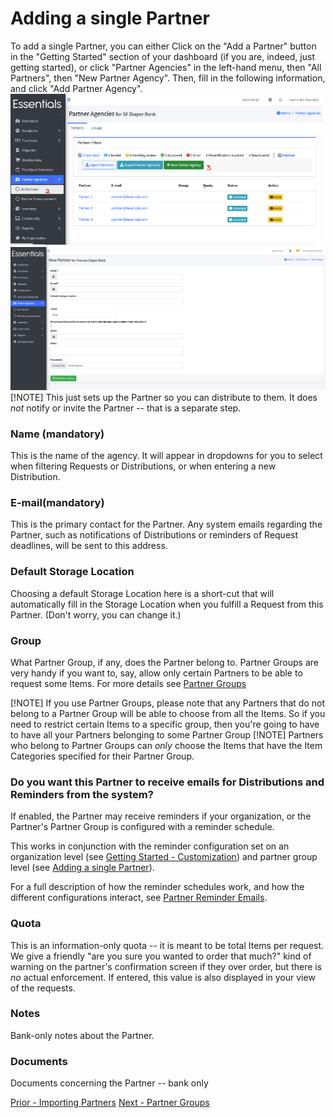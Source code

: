 # Adding a single Partner
To add a single Partner,  you can either Click on the "Add a Partner" button in the "Getting Started" section of your dashboard (if you are, indeed, just getting started), or click "Partner Agencies" in the left-hand menu, then "All Partners", then "New Partner Agency".  Then, fill in the following information, and click "Add Partner Agency".  
![Navigation to add a Partner](images/partners/partners_add_navigation.png)
![Add Partner page](images/partners/partners_add.png)
[!NOTE] This just sets up the Partner so you can distribute to them.  It does *not* notify or invite the Partner -- that is a separate step.
### Name (mandatory)
This is the name of the agency.  It will appear in dropdowns for you to select when filtering Requests or Distributions, or when entering a new Distribution.
### E-mail(mandatory)
This is the primary contact for the Partner.  Any system emails regarding the Partner, such as notifications of Distributions or reminders of Request deadlines, will be sent to this address.
### Default Storage Location
Choosing a default Storage Location here is a short-cut that will automatically fill in the Storage Location when you fulfill a Request from this Partner.  (Don't worry, you can change it.)
### Group
What Partner Group, if any, does the Partner belong to.  Partner Groups are very handy if you want to, say, allow only certain Partners to be able to request some Items.  For more details see [Partner Groups](pm_partner_groups.md)

[!NOTE] If you use Partner Groups, please note that any Partners that do not belong to a Partner Group will be able to choose from all the Items.  So if you need to restrict certain Items to a specific group, then you're going to have to have all your Partners belonging to some Partner Group
[!NOTE] Partners who belong to Partner Groups can *only* choose the Items that have the Item Categories specified for their Partner Group.

### Do you want this Partner to receive emails for Distributions and Reminders from the system?
If enabled, the Partner may receive reminders if your organization, or the Partner's Partner Group is configured with a reminder schedule.

This works in conjunction with the reminder configuration set on an organization level (see [Getting Started - Customization](getting_started_customization.md)) and partner group level (see [Adding a single Partner](pm_adding_a_partner.md)).

For a full description of how the reminder schedules work, and how the different configurations interact, see [Partner Reminder Emails](pm_partner_reminders.md).


### Quota
This is an information-only quota -- it is meant to be total Items per request. We give a friendly "are you sure you wanted to order that much?" kind of warning on the partner's confirmation screen if they over order, but there is *no* actual enforcement.  If entered, this value is also displayed in your view of the requests.

### Notes
Bank-only notes about the Partner.

### Documents
Documents concerning the Partner -- bank only 

[Prior - Importing Partners](pm_importing_partners.md) [Next - Partner Groups](pm_partner_groups.md)